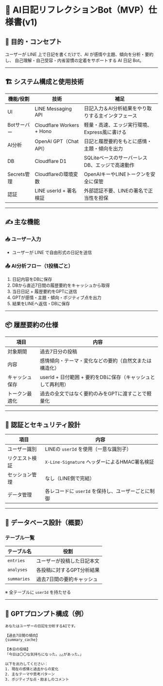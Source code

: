 # 📘 AI日記リフレクションBot（MVP）仕様書(v1)

## 🎯 目的・コンセプト

ユーザーが LINE 上で日記を書くだけで、AI が感情や主題、傾向を分析・要約し、
自己理解・自己受容・内省習慣の定着をサポートする AI 日記 Bot。

---

## 🏗️ システム構成と使用技術

| 機能/役割       | 技術                           | 補足                                           |
|----------------|--------------------------------|------------------------------------------------|
| UI             | LINE Messaging API             | 日記入力＆AI分析結果をやり取りする主インタフェース |
| Botサーバー    | Cloudflare Workers + Hono      | 軽量・高速、エッジ実行環境、Express風に書ける     |
| AI分析         | OpenAI GPT（Chat API）         | 日記と履歴要約をもとに感情・主題・傾向を出力       |
| DB             | Cloudflare D1                  | SQLiteベースのサーバーレスDB、エッジで高速動作     |
| Secrets管理    | Cloudflareの環境変数            | OpenAIキーやLINEトークンを安全に保管              |
| 認証           | LINE userId + 署名検証         | 外部認証不要、LINEの署名で正当性を担保            |

---

## ✍️ 主な機能

### 📥 ユーザー入力

- ユーザーが LINE で自由形式の日記を送信

### 📤 AI分析フロー（1投稿ごと）

1. 日記内容をDBに保存
2. DBから直近7日間の履歴要約をキャッシュから取得
3. 当日日記 + 履歴要約をGPTに送信
4. GPTが感情・主題・傾向・ポジティブ点を出力
5. 結果をLINEへ返信・DBに保存

---

## 📦 履歴要約の仕様

| 項目          | 内容                                                                 |
|---------------|----------------------------------------------------------------------|
| 対象期間      | 過去7日分の投稿                                                     |
| 内容          | 感情傾向・テーマ・変化などの要約（自然文または構造化）              |
| キャッシュ保存 | userId + 日付範囲 + 要約をDBに保存（キャッシュとして再利用）         |
| トークン最適化 | 過去の全文ではなく要約のみをGPTに渡すことで軽量化                    |

---

## 🔐 認証とセキュリティ設計

| 項目             | 内容                                                |
|------------------|-----------------------------------------------------|
| ユーザー識別     | LINEの `userId` を使用（一意な識別子）              |
| リクエスト検証   | `X-Line-Signature` ヘッダーによるHMAC署名検証       |
| セッション管理   | なし（LINE側で完結）                                 |
| データ管理       | 各レコードに `userId` を保持し、ユーザーごとに制御   |

---

## 📁 データベース設計（概要）

### テーブル一覧

| テーブル名     | 役割                       |
|----------------|----------------------------|
| `entries`      | ユーザーが投稿した日記本文 |
| `analyses`     | 各投稿に対するGPT分析結果  |
| `summaries`    | 過去7日間の要約キャッシュ  |

※ 全テーブルに `userId` を持たせる

---

## 🧠 GPTプロンプト構成（例）

```text
あなたはユーザーの日記を分析するAIです。

【過去7日間の傾向】
{summary_cache}

【本日の投稿】
「今日は〇〇な気持ちになった。△△があった。」

以下を出力してください：
1. 現在の感情と過去からの変化
2. 主なテーマや思考パターン
3. ポジティブな点・励ましのコメント
